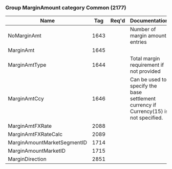 ### Group MarginAmount category Common (2177)

| Name                        | Tag  | Req'd | Documentation                                                                         |
|-----------------------------|------|----------|---------------------------------------------------------------------------------------|
| NoMarginAmt                 | 1643 |       | Number of margin amount entries                                                       |
| MarginAmt                   | 1645 |       |                                                                                       |
| MarginAmtType               | 1644 |       | Total margin requirement if not provided                                              |
| MarginAmtCcy                | 1646 |       | Can be used to specify the base settlement currency if Currency(15) is not specified. |
| MarginAmtFXRate             | 2088 |       |                                                                                       |
| MarginAmtFXRateCalc         | 2089 |       |                                                                                       |
| MarginAmountMarketSegmentID | 1714 |       |                                                                                       |
| MarginAmountMarketID        | 1715 |       |                                                                                       |
| MarginDirection             | 2851 |       |                                                                                       |

